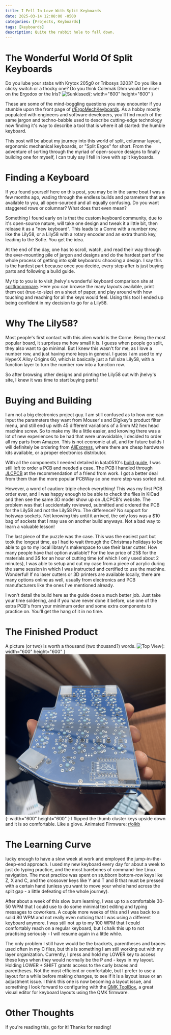 ```yaml
---
title: I Fell In Love With Split Keyboards
date: 2025-03-14 12:08:00 -0500
categories: [Projects, Keyboards]
tags: [keyboards]
description: Quite the rabbit hole to fall down.
---
```

# The Wonderful World Of Split Keyboards
Do you lube your stabs with Krytox 205g0 or Tribosys 3203? Do you like a clicky
switch or a thocky one? Do you think Colemak Dhm would be nicer on the Ergodox
or the Iris? 
![Sunkissed](/assets/img/keebs/sunkissed.png){: width="600" height="600" }

These are some of the mind-boggling questions you may encounter if you stumble
upon the front page of [r/ErgoMechKeyboards](https://www.reddit.com/r/ErgoMechKeyboards/). As a hobby
mostly populated with engineers and software developers, you'll find much of the
same jargon and techno-babble used to describe cutting-edge technology
now finding it's way to describe a tool that is where it all started: the
humble keyboard.

This post will be about my journey into this world of split, columnar layout,
ergonomic mechanical keyboards, or "Split Ergos" for short. From the adventure
of sorting through the myriad of open-source designs to finally building one
for myself, I can truly say I fell in love with split keyboards.

# Finding a Keyboard
If you found yourself here on this post, you may be in the same boat I was
a few months ago, wading through the endless builds and parameters that are
available to you, all open-sourced and all equally confusing. Do you want
staggered rows or columnar? What does that even mean?

Something I found early on is that the custom keyboard community, due to it's
open-source nature, will take one design and tweak it a little bit, then
release it as a "new keyboard". This leads to a Corne with a number row, like
the Lily58, or a Lily58 with a rotary encoder and an extra thumb key, leading
to the Sofle. You get the idea.

At the end of the day, one has to scroll, watch, and read their way through the
ever-mounting pile of jargon and designs and do the hardest part of the whole
process of getting into split keyboards: choosing a design. I say this is the
hardest part because once you decide, every step after is just buying parts and
following a build guide. 

My tip to you is to visit jhelvy's wonderful keyboard comparison site at [splitkbcompare](https://jhelvy.shinyapps.io/splitkbcompare/). Here you can browse the many layouts available, print them out (true-to-size) on a sheet of paper, and play around with how touching and reaching for all the keys would feel. Using this tool I ended up being confident in my decision to go for a Lily58.

# Why The Lily58?
Most people's first contact with this alien world is the Corne. Being the most
popular board, it surprises me how small it is. I guess when people go split,
they also want to go minimal. But I knew this wasn't for me, as I love a number
row, and just having more keys in general. I guess I am used to my HyperX Alloy
Origins 60, which is basically just a full size Lily58, with a function layer
to turn the number row into a function row.

So after browsing other designs and printing the Lily58 out with jhelvy's site, I knew it was time to start buying parts!

# Buying and Building
I am not a big electronics project guy. I am still confused as to how one can
input the parameters they want from Mouser's and Digikey's product filter menu, and
still end up with 45 different variations of a 5mm M2 hex head machine screw.
So to make my life a little easier, and knowing there was a lot of new
experiences to be had that were unavoidable, I decided to order all my parts
from Amazon. This is not economic at all, and for future builds I will
definitely be ordering from [AliExpress][AliExpress], where there are cheap hardware kits
available, or a proper electronics distributor. 

With all the components I needed detailed in kata0510's [build
guide][buildguide], I was still left to order a PCB and needed a case. The PCB
I handled through [JLCPCB][jlcpcb] at the recommendation of a friend from work. I got
a better deal from them than the more popular PCBWay so one more step was
sorted out. 

However, a word of caution: triple check everything! This was my
first PCB order ever, and I was happy enough to be able to check the files in
KiCad and then see the same 3D model show up on JLCPCB's website. The problem
was that I accidentally reviewed, submitted and ordered the PCB for the Lily58 and not the Lily58
Pro. The difference? No support for hotswap sockets. Not knowing this until it
arrived, the only loss was a $10 bag of sockets that I may use on another build
anyways. Not a bad way to learn a valuable lesson!

The last piece of the puzzle was the case. This was the easiest part but took
the longest time, as I had to wait through the Christmas holidays to be able to
go to my local library's makerspace to use their laser cutter. How many people
have that option available? For the low price of 25$ for the materials and 3$
for an hour of cutting time (of which I only used about 2 minutes), I was able
to setup and cut my case from a piece of acrylic during the same session in
which I was instructed and certified to use the machine. Wonderful! If no laser
cutters or 3D printers are available locally, there are many options online as
well, usually from electronics and PCB manufacturers like the ones I've
mentioned already.

I won't detail the build here as the guide does a much better job. Just take
your time soldering, and if you have never done it before, use one of the extra
PCB's from your minimum order and some extra components to practice on. You'll
get the hang of it in no time.

# The Finished Product
A picture (or two) is worth a thousand (two thousand?) words.
![Top View](/assets/img/keebs/topview.png){: width="600" height="600" }
![Underside](/assets/img/keebs/underside.png){: width="600" height="600" }
I flipped the thumb cluster keys upside down and it is so comfortable. Like
a glove.
Animated Firmware: [r/olkb](https://www.reddit.com/r/olkb/comments/w5dm3v/sofle_v2_with_custom_oled_graphics/)

# The Learning Curve
lucky enough to have a slow week at work and employed the jump-in-the-deep-end approach. I used my new
keyboard every day for about a week to just do typing practice, and the most
barebones of command-line Linux navigation. The most practice was spent on
stubborn bottom-row keys like Z, X and C, and the crossover keys like Y and
T and B that must be pressed with a certain hand (unless you want to move your
whole hand across the split gap - a little defeating of the whole journey). 

After about a week of this slow burn learning, I was up to a comfortable 30-50
WPM that I could use to do some minimal text editing and typing messages to
coworkers. A couple more weeks of this and I was back to a solid 80 WPM and
not really even noticing that I was using a different keyboard anymore. I was
still not up to my 100 WPM that I could comfortably reach on a regular
keyboard, but I chalk this up to not practising seriously - I will resume again
in a little while.

The only problem I still have would be the brackets, parentheses and braces
used often in my C files, but this is something I am still working out with my
layer organization. Currently, I press and hold my LOWER key to access these
keys when they would normally be the P and - keys in my layout. Holding LOWER + SHIFT
grants access to the curly braces and parentheses. Not the most efficient or
comfortable, but I prefer to use a layout for a while before making changes, to see if it is
a layout issue or an adjustment issue. I think this one is now becoming
a layout issue, and something I look forward to configuring with the [QMK
ToolBox][qmk], a great visual editor for keyboard layouts using the QMK firmware. 

# Other Thoughts
If you're reading this, go for it! Thanks for reading!


[qmk]: (https://github.com/qmk/qmk_toolbox)

[jlcpcb]: (https://jlcpcb.com/resources/6-layer-pcbs?from=VBS_Free6layerPCBs&utm_source=bing&utm_medium=cpc&utm_campaign=422890460&utm_content=&utm_term=e_jlcpcb&adgroupid=1345803553234414&msclkid=4ee0e64176dd187fd0e481951c866224)

[buildguide]: (https://github.com/kata0510/Lily58/blob/master/Pro/Doc/buildguide_en.md)

[AliExpress]: (https://www.aliexpress.com/item/1005007907276743.html?spm=a2g0o.productlist.main.3.67db1b8dMinwjO&algo_pvid=d2338c31-8dc3-4416-bd63-6536e3d9b785&algo_exp_id=d2338c31-8dc3-4416-bd63-6536e3d9b785-1&pdp_ext_f=%7B%22order%22%3A%22112%22%2C%22eval%22%3A%221%22%7D&pdp_npi=4%40dis%21CAD%2141.24%2119.26%21%21%2127.92%2113.04%21%402103277f17419738603145949e4cbf%2112000042794156474%21sea%21CA%210%21ABX&curPageLogUid=6GNd0jXx2L2N&utparam-url=scene%3Asearch%7Cquery_from%3A)
